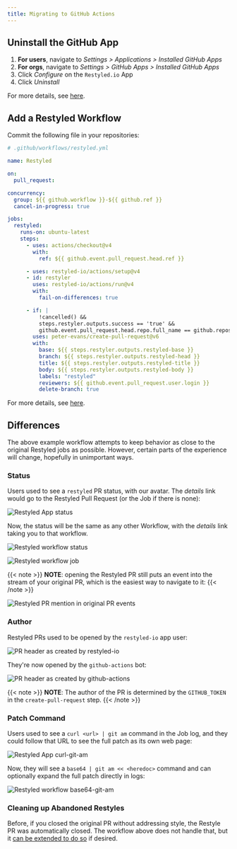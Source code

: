 ```yaml
---
title: Migrating to GitHub Actions
---
```


## Uninstall the GitHub App

1. **For users**, navigate to _Settings > Applications > Installed GitHub Apps_
1. **For orgs**, navigate to _Settings > GitHub Apps > Installed GitHub Apps_
1. Click _Configure_ on the `Restyled.io` App
1. Click _Uninstall_

For more details, see [here](https://docs.github.com/en/apps/using-github-apps/reviewing-and-modifying-installed-github-apps#navigating-to-the-github-app-you-want-to-review-or-modify).

## Add a Restyled Workflow

Commit the following file in your repositories:

```yaml
# .github/workflows/restyled.yml

name: Restyled

on:
  pull_request:

concurrency:
  group: ${{ github.workflow }}-${{ github.ref }}
  cancel-in-progress: true

jobs:
  restyled:
    runs-on: ubuntu-latest
    steps:
      - uses: actions/checkout@v4
        with:
          ref: ${{ github.event.pull_request.head.ref }}

      - uses: restyled-io/actions/setup@v4
      - id: restyler
        uses: restyled-io/actions/run@v4
        with:
          fail-on-differences: true

      - if: |
          !cancelled() &&
          steps.restyler.outputs.success == 'true' &&
          github.event.pull_request.head.repo.full_name == github.repository
        uses: peter-evans/create-pull-request@v6
        with:
          base: ${{ steps.restyler.outputs.restyled-base }}
          branch: ${{ steps.restyler.outputs.restyled-head }}
          title: ${{ steps.restyler.outputs.restyled-title }}
          body: ${{ steps.restyler.outputs.restyled-body }}
          labels: "restyled"
          reviewers: ${{ github.event.pull_request.user.login }}
          delete-branch: true
```

For more details, see [here](https://github.com/restyled-io/actions#readme).

## Differences

The above example workflow attempts to keep behavior as close to the original
Restyled jobs as possible. However, certain parts of the experience will change,
hopefully in unimportant ways.

### Status

Users used to see a `restyled` PR status, with our avatar. The _details_ link
would go to the Restyled Pull Request (or the Job if there is none):

![Restyled App status](/img/hosted-restyled-status.png)

Now, the status will be the same as any other Workflow, with the _details_ link
taking you to that workflow.

![Restyled workflow status](/img/workflow-restyled-status.png)

![Restyled workflow job](/img/restyled-job.png)

{{< note >}}
**NOTE**: opening the Restyled PR still puts an event into the stream of your
original PR, which is the easiest way to navigate to it:
{{< /note >}}

![Restyled PR mention in original PR events](/img/restyled-pr-mention.png)

### Author

Restyled PRs used to be opened by the `restyled-io` app user:

![PR header as created by restyled-io](/img/hosted-author.png)

They're now opened by the `github-actions` bot:

![PR header as created by github-actions](/img/workflow-author.png)

{{< note >}}
**NOTE**: The author of the PR is determined by the `GITHUB_TOKEN` in the
`create-pull-request` step.
{{< /note >}}

### Patch Command

Users used to see a `curl <url> | git am` command in the Job log, and they could
follow that URL to see the full patch as its own web page:

![Restyled App curl-git-am](/img/hosted-curl-git-am.png)

Now, they will see a `base64 | git am << <heredoc>` command and can optionally
expand the full patch directly in logs:

![Restyled workflow base64-git-am](/img/workflow-base64-git-am.png)

### Cleaning up Abandoned Restyles

Before, if you closed the original PR without addressing style, the Restyle PR
was automatically closed. The workflow above does not handle that, but it [can
be extended to do so][readme-cleanup] if desired.

[readme-cleanup]: https://github.com/restyled-io/actions?tab=readme-ov-file#cleaning-up-closed-prs
